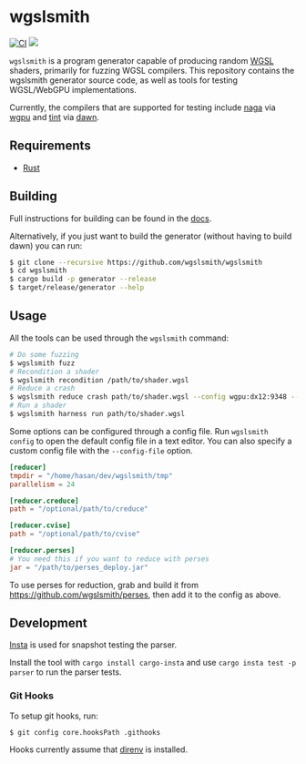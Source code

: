 # wgslsmith

[![CI](https://github.com/wgslsmith/wgslsmith/actions/workflows/ci.yml/badge.svg)](https://github.com/wgslsmith/wgslsmith/actions/workflows/ci.yml)
[![](https://img.shields.io/badge/docs-wgslsmith.github.io-orange)](https://wgslsmith.github.io)

`wgslsmith` is a program generator capable of producing random [WGSL](https://www.w3.org/TR/WGSL/) shaders, primarily for fuzzing WGSL compilers. This repository contains the wgslsmith generator source code, as well as tools for testing WGSL/WebGPU implementations.

Currently, the compilers that are supported for testing include [naga](https://github.com/gfx-rs/naga) via [wgpu](https://github.com/gfx-rs/wgpu) and [tint](https://dawn.googlesource.com/tint) via [dawn](https://dawn.googlesource.com/dawn).

## Requirements

- [Rust](https://rustup.rs/)

## Building

Full instructions for building can be found in the [docs](https://wgslsmith.github.io/building.html).

Alternatively, if you just want to build the generator (without having to build dawn) you can run:

```sh
$ git clone --recursive https://github.com/wgslsmith/wgslsmith
$ cd wgslsmith
$ cargo build -p generator --release
$ target/release/generator --help
```

## Usage

All the tools can be used through the `wgslsmith` command:

```sh
# Do some fuzzing
$ wgslsmith fuzz
# Recondition a shader
$ wgslsmith recondition /path/to/shader.wgsl
# Reduce a crash
$ wgslsmith reduce crash path/to/shader.wgsl --config wgpu:dx12:9348 --regex '...'
# Run a shader
$ wgslsmith harness run path/to/shader.wgsl
```

Some options can be configured through a config file. Run `wgslsmith config` to open the default config file in a text editor. You can also specify a custom config file with the `--config-file` option.

```toml
[reducer]
tmpdir = "/home/hasan/dev/wgslsmith/tmp"
parallelism = 24

[reducer.creduce]
path = "/optional/path/to/creduce"

[reducer.cvise]
path = "/optional/path/to/cvise"

[reducer.perses]
# You need this if you want to reduce with perses
jar = "/path/to/perses_deploy.jar"
```

To use perses for reduction, grab and build it from https://github.com/wgslsmith/perses, then add it to the config as above.

## Development

[Insta](https://github.com/mitsuhiko/insta) is used for snapshot testing the parser.

Install the tool with `cargo install cargo-insta` and use `cargo insta test -p parser` to run the parser tests.

### Git Hooks

To setup git hooks, run:

```
$ git config core.hooksPath .githooks
```

Hooks currently assume that [direnv](https://direnv.net/) is installed.
